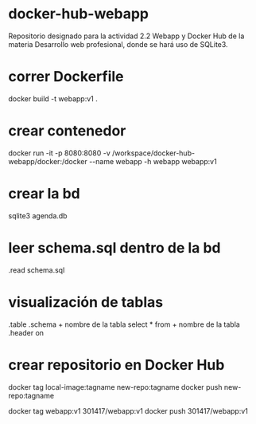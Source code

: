 # docker-hub-webapp
Repositorio designado para la actividad 2.2 Webapp y Docker Hub de la materia Desarrollo web profesional, donde se hará uso de SQLite3.

# correr Dockerfile
docker build -t webapp:v1 .

# crear contenedor
docker run -it -p 8080:8080 -v /workspace/docker-hub-webapp/docker:/docker --name webapp -h webapp webapp:v1

# crear la bd
sqlite3 agenda.db

# leer schema.sql dentro de la bd
.read schema.sql

# visualización de tablas
.table 
.schema + nombre de la tabla
select * from + nombre de la tabla
.header on

# crear repositorio en Docker Hub
docker tag local-image:tagname new-repo:tagname
docker push new-repo:tagname

docker tag webapp:v1 301417/webapp:v1
docker push 301417/webapp:v1